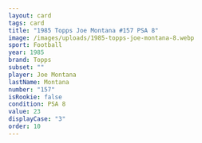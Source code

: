 ```yaml
---
layout: card
tags: card
title: "1985 Topps Joe Montana #157 PSA 8"
image: /images/uploads/1985-topps-joe-montana-8.webp
sport: Football
year: 1985
brand: Topps
subset: ""
player: Joe Montana
lastName: Montana
number: "157"
isRookie: false
condition: PSA 8
value: 23
displayCase: "3"
order: 10
---
```

